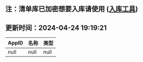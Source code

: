 ## 注：清单库已加密想要入库请使用 ([入库工具](https://github.com/BlankTMing/ManifestAutoUpdate/releases))

## 更新时间：2024-04-24 19:19:21
| AppID | 名称 | 类型  |
| :-------------------- | :----------------------------- | :----------- |
| null | null| null |
